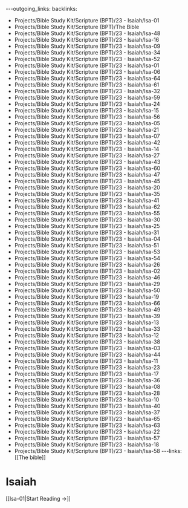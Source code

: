 ---outgoing_links:
backlinks:
  - Projects/Bible Study Kit/Scripture (BPT)/23 - Isaiah/Isa-01
  - Projects/Bible Study Kit/Scripture (BPT)/The Bible
  - Projects/Bible Study Kit/Scripture (BPT)/23 - Isaiah/Isa-48
  - Projects/Bible Study Kit/Scripture (BPT)/23 - Isaiah/Isa-16
  - Projects/Bible Study Kit/Scripture (BPT)/23 - Isaiah/Isa-09
  - Projects/Bible Study Kit/Scripture (BPT)/23 - Isaiah/Isa-34
  - Projects/Bible Study Kit/Scripture (BPT)/23 - Isaiah/Isa-52
  - Projects/Bible Study Kit/Scripture (BPT)/23 - Isaiah/Isa-01
  - Projects/Bible Study Kit/Scripture (BPT)/23 - Isaiah/Isa-06
  - Projects/Bible Study Kit/Scripture (BPT)/23 - Isaiah/Isa-64
  - Projects/Bible Study Kit/Scripture (BPT)/23 - Isaiah/Isa-61
  - Projects/Bible Study Kit/Scripture (BPT)/23 - Isaiah/Isa-32
  - Projects/Bible Study Kit/Scripture (BPT)/23 - Isaiah/Isa-59
  - Projects/Bible Study Kit/Scripture (BPT)/23 - Isaiah/Isa-24
  - Projects/Bible Study Kit/Scripture (BPT)/23 - Isaiah/Isa-15
  - Projects/Bible Study Kit/Scripture (BPT)/23 - Isaiah/Isa-56
  - Projects/Bible Study Kit/Scripture (BPT)/23 - Isaiah/Isa-05
  - Projects/Bible Study Kit/Scripture (BPT)/23 - Isaiah/Isa-21
  - Projects/Bible Study Kit/Scripture (BPT)/23 - Isaiah/Isa-07
  - Projects/Bible Study Kit/Scripture (BPT)/23 - Isaiah/Isa-42
  - Projects/Bible Study Kit/Scripture (BPT)/23 - Isaiah/Isa-14
  - Projects/Bible Study Kit/Scripture (BPT)/23 - Isaiah/Isa-27
  - Projects/Bible Study Kit/Scripture (BPT)/23 - Isaiah/Isa-43
  - Projects/Bible Study Kit/Scripture (BPT)/23 - Isaiah/Isa-60
  - Projects/Bible Study Kit/Scripture (BPT)/23 - Isaiah/Isa-47
  - Projects/Bible Study Kit/Scripture (BPT)/23 - Isaiah/Isa-45
  - Projects/Bible Study Kit/Scripture (BPT)/23 - Isaiah/Isa-20
  - Projects/Bible Study Kit/Scripture (BPT)/23 - Isaiah/Isa-35
  - Projects/Bible Study Kit/Scripture (BPT)/23 - Isaiah/Isa-41
  - Projects/Bible Study Kit/Scripture (BPT)/23 - Isaiah/Isa-62
  - Projects/Bible Study Kit/Scripture (BPT)/23 - Isaiah/Isa-55
  - Projects/Bible Study Kit/Scripture (BPT)/23 - Isaiah/Isa-30
  - Projects/Bible Study Kit/Scripture (BPT)/23 - Isaiah/Isa-25
  - Projects/Bible Study Kit/Scripture (BPT)/23 - Isaiah/Isa-31
  - Projects/Bible Study Kit/Scripture (BPT)/23 - Isaiah/Isa-04
  - Projects/Bible Study Kit/Scripture (BPT)/23 - Isaiah/Isa-51
  - Projects/Bible Study Kit/Scripture (BPT)/23 - Isaiah/Isa-53
  - Projects/Bible Study Kit/Scripture (BPT)/23 - Isaiah/Isa-54
  - Projects/Bible Study Kit/Scripture (BPT)/23 - Isaiah/Isa-26
  - Projects/Bible Study Kit/Scripture (BPT)/23 - Isaiah/Isa-02
  - Projects/Bible Study Kit/Scripture (BPT)/23 - Isaiah/Isa-46
  - Projects/Bible Study Kit/Scripture (BPT)/23 - Isaiah/Isa-29
  - Projects/Bible Study Kit/Scripture (BPT)/23 - Isaiah/Isa-50
  - Projects/Bible Study Kit/Scripture (BPT)/23 - Isaiah/Isa-19
  - Projects/Bible Study Kit/Scripture (BPT)/23 - Isaiah/Isa-66
  - Projects/Bible Study Kit/Scripture (BPT)/23 - Isaiah/Isa-49
  - Projects/Bible Study Kit/Scripture (BPT)/23 - Isaiah/Isa-39
  - Projects/Bible Study Kit/Scripture (BPT)/23 - Isaiah/Isa-13
  - Projects/Bible Study Kit/Scripture (BPT)/23 - Isaiah/Isa-33
  - Projects/Bible Study Kit/Scripture (BPT)/23 - Isaiah/Isa-12
  - Projects/Bible Study Kit/Scripture (BPT)/23 - Isaiah/Isa-38
  - Projects/Bible Study Kit/Scripture (BPT)/23 - Isaiah/Isa-03
  - Projects/Bible Study Kit/Scripture (BPT)/23 - Isaiah/Isa-44
  - Projects/Bible Study Kit/Scripture (BPT)/23 - Isaiah/Isa-11
  - Projects/Bible Study Kit/Scripture (BPT)/23 - Isaiah/Isa-23
  - Projects/Bible Study Kit/Scripture (BPT)/23 - Isaiah/Isa-17
  - Projects/Bible Study Kit/Scripture (BPT)/23 - Isaiah/Isa-36
  - Projects/Bible Study Kit/Scripture (BPT)/23 - Isaiah/Isa-08
  - Projects/Bible Study Kit/Scripture (BPT)/23 - Isaiah/Isa-28
  - Projects/Bible Study Kit/Scripture (BPT)/23 - Isaiah/Isa-10
  - Projects/Bible Study Kit/Scripture (BPT)/23 - Isaiah/Isa-40
  - Projects/Bible Study Kit/Scripture (BPT)/23 - Isaiah/Isa-37
  - Projects/Bible Study Kit/Scripture (BPT)/23 - Isaiah/Isa-65
  - Projects/Bible Study Kit/Scripture (BPT)/23 - Isaiah/Isa-63
  - Projects/Bible Study Kit/Scripture (BPT)/23 - Isaiah/Isa-22
  - Projects/Bible Study Kit/Scripture (BPT)/23 - Isaiah/Isa-57
  - Projects/Bible Study Kit/Scripture (BPT)/23 - Isaiah/Isa-18
  - Projects/Bible Study Kit/Scripture (BPT)/23 - Isaiah/Isa-58
---links: [[The bible]]
# Isaiah

[[Isa-01|Start Reading →]]
